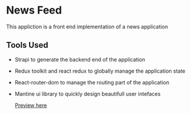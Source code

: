 # News Feed 
This appliction is a front end implementation of a news application

## Tools Used
 - Strapi to generate the backend end of the application
 - Redux toolkit and react redux to globally manage the application state
 - React-router-dom to manage the routing part of the application
 - Mantine ui library to quickly design beautifull user intefaces

   [Preview here](https://newsfeedspro.netlify.app/)
